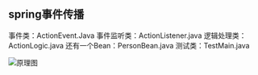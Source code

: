 ## spring事件传播

事件类：ActionEvent.Java
事件监听类：ActionListener.java
逻辑处理类：ActionLogic.java
还有一个Bean：PersonBean.java
测试类：TestMain.java

![原理图](http://img.my.csdn.net/uploads/201212/26/1356523451_1229.png)